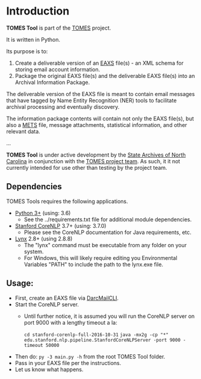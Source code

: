 # Introduction

**TOMES Tool** is part of the [TOMES](https://www.ncdcr.gov/resources/records-management/tomes) project.

It is written in Python.

Its purpose is to:

1. Create a deliverable version of an [EAXS](http://www.history.ncdcr.gov/SHRAB/ar/emailpreservation/mail-account/mail-account_docs.html) file(s) - an XML schema for storing email account information.
2. Package the original EAXS file(s) and the deliverable EAXS file(s) into an Archival Information Package.

The deliverable version of the EAXS file is meant to contain email messages that have tagged by Name Entity Recognition (NER) tools to facilitate archival processing and eventually discovery.

The information package contents will contain not only the EAXS file(s), but also a [METS](http://www.loc.gov/standards/mets/mets-home.html) file, message attachments, statistical information, and other relevant data.

...

**TOMES Tool**  is under active development by the [State Archives of North Carolina](http://archives.ncdcr.gov/) in conjunction with the [TOMES project team](https://www.ncdcr.gov/resources/records-management/tomes/team). As such, it it not currently intended for use other than testing by the project team.

## Dependencies

TOMES Tools requires the following applications.

- [Python 3+](https://www.python.org/download/releases/3.0/) (using: 3.6)
	- See the ../requirements.txt file for additional module dependencies.
- [Stanford CoreNLP](https://stanfordnlp.github.io/CoreNLP/) 3.7+ (using: 3.7.0)
	- Please see the CoreNLP documentation for Java requirements, etc.
- [Lynx](http://lynx.browser.org/) 2.8+ (using 2.8.8)
	- The "lynx" command must be executable from any folder on your system.
	- For Windows, this will likely require editing you Environmental Variables "PATH" to include the path to the lynx.exe file.

## Usage:

- First, create an EAXS file via [DarcMailCLI](https://github.com/StateArchivesOfNorthCarolina/DarcMailCLI).
- Start the CoreNLP server.
	- Until further notice, it is assumed you will run the CoreNLP server on port 9000 with a lengthy timeout a la:

    	`cd stanford-corenlp-full-2016-10-31`
    	`java -mx2g -cp "*" edu.stanford.nlp.pipeline.StanfordCoreNLPServer -port 9000 -timeout 50000`
- Then do: `py -3 main.py -h` from the root TOMES Tool folder.
- Pass in your EAXS file per the instructions.
- Let us know what happens.

	